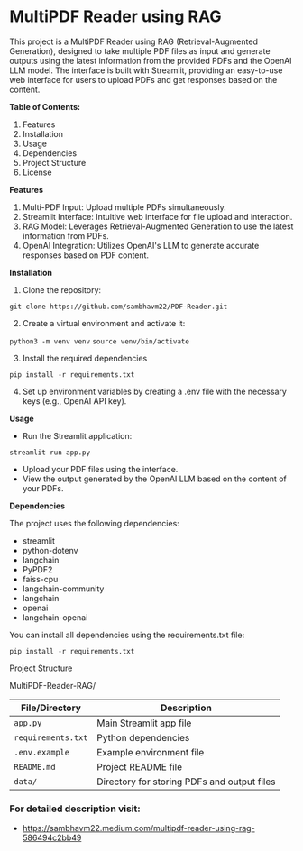 # MultiPDF Reader using RAG

This project is a MultiPDF Reader using RAG (Retrieval-Augmented Generation), designed to take multiple PDF files as input and generate outputs using the latest information from the provided PDFs and the OpenAI LLM model. The interface is built with Streamlit, providing an easy-to-use web interface for users to upload PDFs and get responses based on the content.

**Table of Contents:** 
1. Features
2. Installation
3. Usage
4. Dependencies
5. Project Structure
6. License

**Features**
1. Multi-PDF Input: Upload multiple PDFs simultaneously.
2. Streamlit Interface: Intuitive web interface for file upload and interaction.
3. RAG Model: Leverages Retrieval-Augmented Generation to use the latest information from PDFs.
4. OpenAI Integration: Utilizes OpenAI's LLM to generate accurate responses based on PDF content.

**Installation**

1. Clone the repository:

```git clone https://github.com/sambhavm22/PDF-Reader.git```


2. Create a virtual environment and activate it:


```python3 -m venv venv```
```source venv/bin/activate```

3. Install the required dependencies

```pip install -r requirements.txt```

4. Set up environment variables by creating a .env file with the necessary keys (e.g., OpenAI API key).

**Usage**

- Run the Streamlit application:

```streamlit run app.py```
- Upload your PDF files using the interface.
- View the output generated by the OpenAI LLM based on the content of your PDFs.

**Dependencies**

The project uses the following dependencies:

- streamlit
- python-dotenv
- langchain
- PyPDF2
- faiss-cpu
- langchain-community
- langchain
- openai
- langchain-openai

You can install all dependencies using the requirements.txt file:

```pip install -r requirements.txt```

Project Structure

MultiPDF-Reader-RAG/

| File/Directory       | Description                            |
|----------------------|----------------------------------------|
| `app.py`             | Main Streamlit app file                |
| `requirements.txt`   | Python dependencies                    |
| `.env.example`       | Example environment file               |
| `README.md`          | Project README file                    |
| `data/`              | Directory for storing PDFs and output files |




### For detailed description visit: 

- https://sambhavm22.medium.com/multipdf-reader-using-rag-586494c2bb49
